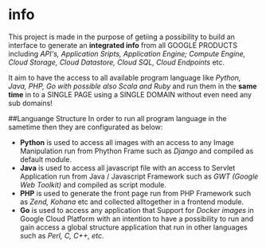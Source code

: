 info
====

This project is made in the purpose of getiing a possibility to build an interface to generate an **integrated info** from all GOOGLE PRODUCTS including *API's, Application Sripts, Application Engine; Compute Engine, Cloud Storage, Cloud Datastore, Cloud SQL, Cloud Endpoints* etc. 

It aim to have the access to all available program language like *Python, Java, PHP, Go with possible also Scala and Ruby* and run them in the **same time** in to a SINGLE PAGE using a SINGLE DOMAIN without even need any sub domains!

##Languange Structure
In order to run all program language in the sametime then they are configurated as below:
- **Python** is used to access all images with an access to any Image Manipulation run from Phython Frame such as *Django* and compiled as default module.
- **Java** is used to access all javascript file with an access to Servlet Application run from Java / Javascript Framework such as *GWT (Google Web Toolkit)* and compiled as script module.
- **PHP** is used to generate the front page run from PHP Framework such as *Zend, Kohana* etc and collected alltogether in a frontend module.
- **Go** is used to access any application that Support for *Docker images* in Google Cloud Platform with an intention to have a possibility to run and gain access a global structure application that run in other languages such as *Perl, C, C++, etc*. 


